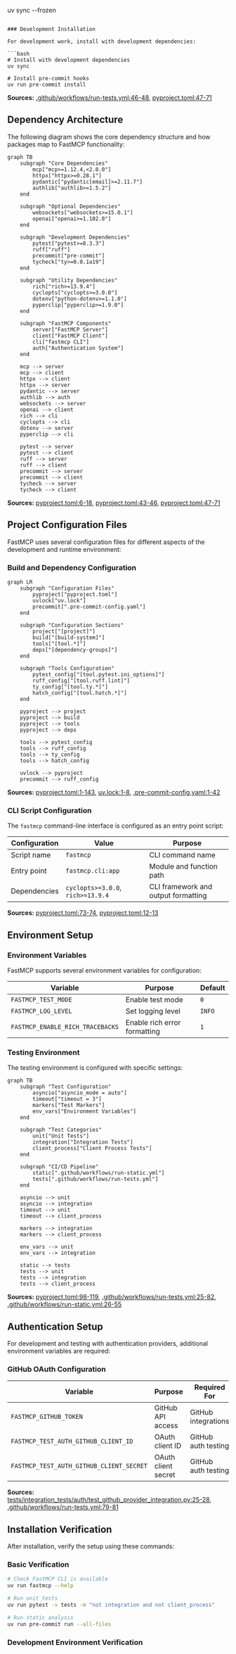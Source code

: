 uv sync --frozen
```

### Development Installation

For development work, install with development dependencies:

```bash
# Install with development dependencies
uv sync

# Install pre-commit hooks
uv run pre-commit install
```

**Sources:** [.github/workflows/run-tests.yml:46-48](), [pyproject.toml:47-71]()

## Dependency Architecture

The following diagram shows the core dependency structure and how packages map to FastMCP functionality:

```mermaid
graph TB
    subgraph "Core Dependencies"
        mcp["mcp>=1.12.4,<2.0.0"]
        httpx["httpx>=0.28.1"]
        pydantic["pydantic[email]>=2.11.7"]
        authlib["authlib>=1.5.2"]
    end
    
    subgraph "Optional Dependencies"
        websockets["websockets>=15.0.1"]
        openai["openai>=1.102.0"]
    end
    
    subgraph "Development Dependencies"
        pytest["pytest>=8.3.3"]
        ruff["ruff"]
        precommit["pre-commit"]
        tycheck["ty>=0.0.1a19"]
    end
    
    subgraph "Utility Dependencies"
        rich["rich>=13.9.4"]
        cyclopts["cyclopts>=3.0.0"]
        dotenv["python-dotenv>=1.1.0"]
        pyperclip["pyperclip>=1.9.0"]
    end
    
    subgraph "FastMCP Components"
        server["FastMCP Server"]
        client["FastMCP Client"]
        cli["fastmcp CLI"]
        auth["Authentication System"]
    end
    
    mcp --> server
    mcp --> client
    httpx --> client
    httpx --> server
    pydantic --> server
    authlib --> auth
    websockets --> server
    openai --> client
    rich --> cli
    cyclopts --> cli
    dotenv --> server
    pyperclip --> cli
    
    pytest --> server
    pytest --> client
    ruff --> server
    ruff --> client
    precommit --> server
    precommit --> client
    tycheck --> server
    tycheck --> client
```

**Sources:** [pyproject.toml:6-18](), [pyproject.toml:43-46](), [pyproject.toml:47-71]()

## Project Configuration Files

FastMCP uses several configuration files for different aspects of the development and runtime environment:

### Build and Dependency Configuration

```mermaid
graph LR
    subgraph "Configuration Files"
        pyproject["pyproject.toml"]
        uvlock["uv.lock"]
        precommit[".pre-commit-config.yaml"]
    end
    
    subgraph "Configuration Sections"
        project["[project]"]
        build["[build-system]"]
        tools["[tool.*]"]
        deps["[dependency-groups]"]
    end
    
    subgraph "Tools Configuration"
        pytest_config["[tool.pytest.ini_options]"]
        ruff_config["[tool.ruff.lint]"]
        ty_config["[tool.ty.*]"]
        hatch_config["[tool.hatch.*]"]
    end
    
    pyproject --> project
    pyproject --> build
    pyproject --> tools
    pyproject --> deps
    
    tools --> pytest_config
    tools --> ruff_config
    tools --> ty_config
    tools --> hatch_config
    
    uvlock --> pyproject
    precommit --> ruff_config
```

**Sources:** [pyproject.toml:1-143](), [uv.lock:1-8](), [.pre-commit-config.yaml:1-42]()

### CLI Script Configuration

The `fastmcp` command-line interface is configured as an entry point script:

| Configuration | Value | Purpose |
|---------------|-------|---------|
| Script name | `fastmcp` | CLI command name |
| Entry point | `fastmcp.cli:app` | Module and function path |
| Dependencies | `cyclopts>=3.0.0`, `rich>=13.9.4` | CLI framework and output formatting |

**Sources:** [pyproject.toml:73-74](), [pyproject.toml:12-13]()

## Environment Setup

### Environment Variables

FastMCP supports several environment variables for configuration:

| Variable | Purpose | Default |
|----------|---------|---------|
| `FASTMCP_TEST_MODE` | Enable test mode | `0` |
| `FASTMCP_LOG_LEVEL` | Set logging level | `INFO` |
| `FASTMCP_ENABLE_RICH_TRACEBACKS` | Enable rich error formatting | `1` |

### Testing Environment

The testing environment is configured with specific settings:

```mermaid
graph TB
    subgraph "Test Configuration"
        asyncio["asyncio_mode = auto"]
        timeout["timeout = 3"]
        markers["Test Markers"]
        env_vars["Environment Variables"]
    end
    
    subgraph "Test Categories"
        unit["Unit Tests"]
        integration["Integration Tests"] 
        client_process["Client Process Tests"]
    end
    
    subgraph "CI/CD Pipeline"
        static[".github/workflows/run-static.yml"]
        tests[".github/workflows/run-tests.yml"]
    end
    
    asyncio --> unit
    asyncio --> integration
    timeout --> unit
    timeout --> client_process
    
    markers --> integration
    markers --> client_process
    
    env_vars --> unit
    env_vars --> integration
    
    static --> tests
    tests --> unit
    tests --> integration
    tests --> client_process
```

**Sources:** [pyproject.toml:98-119](), [.github/workflows/run-tests.yml:25-82](), [.github/workflows/run-static.yml:26-55]()

## Authentication Setup

For development and testing with authentication providers, additional environment variables are required:

### GitHub OAuth Configuration

| Variable | Purpose | Required For |
|----------|---------|--------------|
| `FASTMCP_GITHUB_TOKEN` | GitHub API access | GitHub integrations |
| `FASTMCP_TEST_AUTH_GITHUB_CLIENT_ID` | OAuth client ID | GitHub auth testing |
| `FASTMCP_TEST_AUTH_GITHUB_CLIENT_SECRET` | OAuth client secret | GitHub auth testing |

**Sources:** [tests/integration_tests/auth/test_github_provider_integration.py:25-28](), [.github/workflows/run-tests.yml:79-81]()

## Installation Verification

After installation, verify the setup using these commands:

### Basic Verification

```bash
# Check FastMCP CLI is available
uv run fastmcp --help

# Run unit tests
uv run pytest -v tests -m "not integration and not client_process"

# Run static analysis
uv run pre-commit run --all-files
```

### Development Environment Verification

```bash